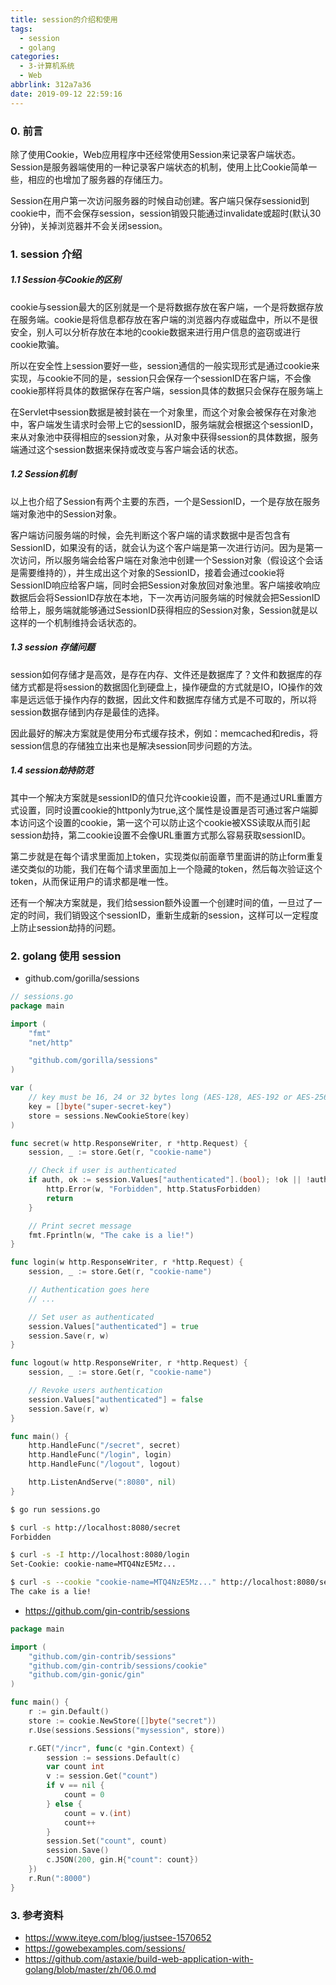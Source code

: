 ```yaml
---
title: session的介绍和使用
tags:
  - session
  - golang
categories:
  - 3-计算机系统
  - Web
abbrlink: 312a7a36
date: 2019-09-12 22:59:16
---
```




### 0. 前言

除了使用Cookie，Web应用程序中还经常使用Session来记录客户端状态。Session是服务器端使用的一种记录客户端状态的机制，使用上比Cookie简单一些，相应的也增加了服务器的存储压力。



Session在用户第一次访问服务器的时候自动创建。客户端只保存sessionid到cookie中，而不会保存session，session销毁只能通过invalidate或超时(默认30分钟)，关掉浏览器并不会关闭session。

<!-- more -->

### 1. session 介绍

##### 1.1 Session与Cookie的区别

cookie与session最大的区别就是一个是将数据存放在客户端，一个是将数据存放在服务端。cookie是将信息都存放在客户端的浏览器内存或磁盘中，所以不是很安全，别人可以分析存放在本地的cookie数据来进行用户信息的盗窃或进行cookie欺骗。

所以在安全性上session要好一些，session通信的一般实现形式是通过cookie来实现，与cookie不同的是，session只会保存一个sessionID在客户端，不会像cookie那样将具体的数据保存在客户端，session具体的数据只会保存在服务端上

在Servlet中session数据是被封装在一个对象里，而这个对象会被保存在对象池中，客户端发生请求时会带上它的sessionID，服务端就会根据这个sessionID，来从对象池中获得相应的session对象，从对象中获得session的具体数据，服务端通过这个session数据来保持或改变与客户端会话的状态。



##### 1.2 Session机制

以上也介绍了Session有两个主要的东西，一个是SessionID，一个是存放在服务端对象池中的Session对象。

客户端访问服务端的时候，会先判断这个客户端的请求数据中是否包含有SessionID，如果没有的话，就会认为这个客户端是第一次进行访问。因为是第一次访问，所以服务端会给客户端在对象池中创建一个Session对象（假设这个会话是需要维持的），并生成出这个对象的SessionID，接着会通过cookie将SessionID响应给客户端，同时会把Session对象放回对象池里。客户端接收响应数据后会将SessionID存放在本地，下一次再访问服务端的时候就会把SessionID给带上，服务端就能够通过SessionID获得相应的Session对象，Session就是以这样的一个机制维持会话状态的。



##### 1.3 session 存储问题

session如何存储才是高效，是存在内存、文件还是数据库了？文件和数据库的存储方式都是将session的数据固化到硬盘上，操作硬盘的方式就是IO，IO操作的效率是远远低于操作内存的数据，因此文件和数据库存储方式是不可取的，所以将session数据存储到内存是最佳的选择。

因此最好的解决方案就是使用分布式缓存技术，例如：memcached和redis，将session信息的存储独立出来也是解决session同步问题的方法。



##### 1.4 session劫持防范

其中一个解决方案就是sessionID的值只允许cookie设置，而不是通过URL重置方式设置，同时设置cookie的httponly为true,这个属性是设置是否可通过客户端脚本访问这个设置的cookie，第一这个可以防止这个cookie被XSS读取从而引起session劫持，第二cookie设置不会像URL重置方式那么容易获取sessionID。

第二步就是在每个请求里面加上token，实现类似前面章节里面讲的防止form重复递交类似的功能，我们在每个请求里面加上一个隐藏的token，然后每次验证这个token，从而保证用户的请求都是唯一性。

还有一个解决方案就是，我们给session额外设置一个创建时间的值，一旦过了一定的时间，我们销毁这个sessionID，重新生成新的session，这样可以一定程度上防止session劫持的问题。



### 2. golang 使用 session

+ github.com/gorilla/sessions

```go
// sessions.go
package main

import (
    "fmt"
    "net/http"

    "github.com/gorilla/sessions"
)

var (
    // key must be 16, 24 or 32 bytes long (AES-128, AES-192 or AES-256)
    key = []byte("super-secret-key")
    store = sessions.NewCookieStore(key)
)

func secret(w http.ResponseWriter, r *http.Request) {
    session, _ := store.Get(r, "cookie-name")

    // Check if user is authenticated
    if auth, ok := session.Values["authenticated"].(bool); !ok || !auth {
        http.Error(w, "Forbidden", http.StatusForbidden)
        return
    }

    // Print secret message
    fmt.Fprintln(w, "The cake is a lie!")
}

func login(w http.ResponseWriter, r *http.Request) {
    session, _ := store.Get(r, "cookie-name")

    // Authentication goes here
    // ...

    // Set user as authenticated
    session.Values["authenticated"] = true
    session.Save(r, w)
}

func logout(w http.ResponseWriter, r *http.Request) {
    session, _ := store.Get(r, "cookie-name")

    // Revoke users authentication
    session.Values["authenticated"] = false
    session.Save(r, w)
}

func main() {
    http.HandleFunc("/secret", secret)
    http.HandleFunc("/login", login)
    http.HandleFunc("/logout", logout)

    http.ListenAndServe(":8080", nil)
}
```



```bash
$ go run sessions.go

$ curl -s http://localhost:8080/secret
Forbidden

$ curl -s -I http://localhost:8080/login
Set-Cookie: cookie-name=MTQ4NzE5Mz...

$ curl -s --cookie "cookie-name=MTQ4NzE5Mz..." http://localhost:8080/secret
The cake is a lie!
```



+ https://github.com/gin-contrib/sessions

```go
package main

import (
	"github.com/gin-contrib/sessions"
	"github.com/gin-contrib/sessions/cookie"
	"github.com/gin-gonic/gin"
)

func main() {
	r := gin.Default()
	store := cookie.NewStore([]byte("secret"))
	r.Use(sessions.Sessions("mysession", store))

	r.GET("/incr", func(c *gin.Context) {
		session := sessions.Default(c)
		var count int
		v := session.Get("count")
		if v == nil {
			count = 0
		} else {
			count = v.(int)
			count++
		}
		session.Set("count", count)
		session.Save()
		c.JSON(200, gin.H{"count": count})
	})
	r.Run(":8000")
}
```



### 3. 参考资料

+ https://www.iteye.com/blog/justsee-1570652
+ https://gowebexamples.com/sessions/
+ https://github.com/astaxie/build-web-application-with-golang/blob/master/zh/06.0.md



